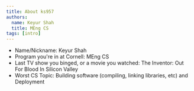 ```yaml
---
title: About ks957
authors:
  name: Keyur Shah
  title: MEng CS
tags: [intro]
---
```


- Name/Nickname: Keyur Shah
- Program you're in at Cornell: MEng CS
- Last TV show you binged, or a movie you watched: The Inventor: Out For Blood In Silicon Valley
- Worst CS Topic: Building software (compiling, linking libraries, etc) and Deployment
